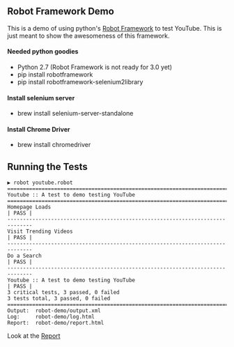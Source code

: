 ## Robot Framework Demo

This is a demo of using python's [Robot Framework](http://robotframework.org/) to test YouTube. This is just meant to show the awesomeness of this framework.

#### Needed python goodies
* Python 2.7 (Robot Framework is not ready for 3.0 yet)
* pip install robotframework
* pip install robotframework-selenium2library

#### Install selenium server
* brew install selenium-server-standalone

#### Install Chrome Driver
* brew install chromedriver 


## Running the Tests 

```
▶ robot youtube.robot
==============================================================================
Youtube :: A test to demo testing YouTube
==============================================================================
Homepage Loads                                                        | PASS |
------------------------------------------------------------------------------
Visit Trending Videos                                                 | PASS |
------------------------------------------------------------------------------
Do a Search                                                           | PASS |
------------------------------------------------------------------------------
Youtube :: A test to demo testing YouTube                             | PASS |
3 critical tests, 3 passed, 0 failed
3 tests total, 3 passed, 0 failed
==============================================================================
Output:  robot-demo/output.xml
Log:     robot-demo/log.html
Report:  robot-demo/report.html
```

Look at the [Report](report.html)



